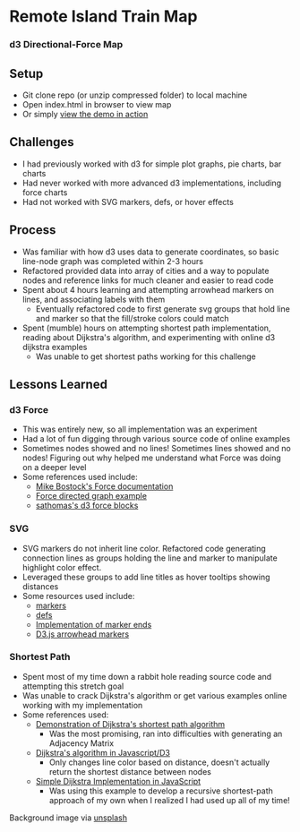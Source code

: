 # Remote Island Train Map
### d3 Directional-Force Map

## Setup
- Git clone repo (or unzip compressed folder) to local machine
- Open index.html in browser to view map
- Or simply [view the demo in action](http://jannypie.github.io/d3-force-directed-train-map/)

## Challenges
- I had previously worked with d3 for simple plot graphs, pie charts, bar charts
- Had never worked with more advanced d3 implementations, including force charts
- Had not worked with SVG markers, defs, or hover effects

## Process
- Was familiar with how d3 uses data to generate coordinates, so basic line-node graph was completed within 2-3 hours
- Refactored provided data into array of cities and a way to populate nodes and reference links for much cleaner and easier to read code
- Spent about 4 hours learning and attempting arrowhead markers on lines, and associating labels with them
  - Eventually refactored code to first generate svg groups that hold line and marker so that the fill/stroke colors could match
- Spent (mumble) hours on attempting shortest path implementation, reading about Dijkstra's algorithm, and experimenting with online d3 dijkstra examples
  - Was unable to get shortest paths working for this challenge

## Lessons Learned
### d3 Force
- This was entirely new, so all implementation was an experiment
- Had a lot of fun digging through various source code of online examples
- Sometimes nodes showed and no lines! Sometimes lines showed and no nodes! Figuring out why helped me understand what Force was doing on a deeper level
- Some references used include:
  - [Mike Bostock's Force documentation](https://github.com/mbostock/d3/wiki/Force-Layout)
  - [Force directed graph example](http://bl.ocks.org/mbostock/4062045)
  - [sathomas's d3 force blocks](http://bl.ocks.org/sathomas)

### SVG
- SVG markers do not inherit line color. Refactored code generating connection lines as groups holding the line and marker to manipulate highlight color effect.
- Leveraged these groups to add line titles as hover tooltips showing distances
- Some resources used include:
  - [markers](https://developer.mozilla.org/en-US/docs/Web/SVG/Element/marker)
  - [defs](https://developer.mozilla.org/en-US/docs/Web/SVG/Element/defs)
  - [Implementation of marker ends](http://bl.ocks.org/d3noob/5141278)
  - [D3.js arrowhead markers](http://logogin.blogspot.com/2013/02/d3js-arrowhead-markers.html)

### Shortest Path
- Spent most of my time down a rabbit hole reading source code and attempting this stretch goal
- Was unable to crack Dijkstra's algorithm or get various examples online working with my implementation
- Some references used:
  - [Demonstration of Dijkstra's shortest path algorithm](http://www.carto.net/svg/dijkstra_shortest_path_demo/)
    - Was the most promising, ran into difficulties with generating an Adjacency Matrix
  - [Dijkstra's algorithm in Javascript/D3](http://bl.ocks.org/sdjacobs/3900867adc06c7680d48)
    - Only changes line color based on distance, doesn't actually return the shortest distance between nodes
  - [Simple Dijkstra Implementation in JavaScript](http://www.nealbohling.com/2014/05/dijkstra-javascript-d3-js/)
    - Was using this example to develop a recursive shortest-path approach of my own when I realized I had used up all of my time!

Background image via [unsplash](https://unsplash.com/)
